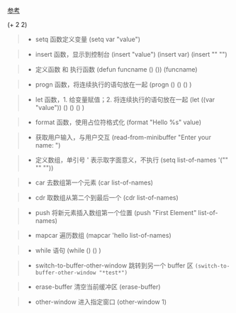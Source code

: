 
[参考](https://learnxinyminutes.com/docs/elisp/)

(+ 2 2)

>* setq 函数定义变量
(setq var "value")

>* insert 函数，显示到控制台
(insert "value")
(insert var)
(insert "" "")

>* 定义函数 和 执行函数
(defun funcname () ())
(funcname)

>* progn 函数，将连续执行的语句放在一起
(progn
  ()
  ()
  ()
)

>* let 函数，1. 给变量赋值；2. 将连续执行的语句放在一起
(let ((var "value"))
  ()
  ()
  ()
)

>* format 函数，使用占位符格式化
(format "Hello %s" value)

>* 获取用户输入，与用户交互
(read-from-minibuffer "Enter your name: ")

>* 定义数组，单引号 ' 表示取字面意义，不执行
(setq list-of-names '("" "" ""))

>* car 去数组第一个元素
(car list-of-names)

>* cdr 取数组从第二个到最后一个
(cdr list-of-names)

>* push 将新元素插入数组第一个位置
(push "First Element" list-of-names)

>* mapcar 遍历数组
(mapcar 'hello list-of-names)

>* while 语句
(while ()
  ()
)

>* switch-to-buffer-other-window 跳转到另一个 buffer 区
`(switch-to-buffer-other-window "*test*")`

>* erase-buffer 清空当前缓冲区
(erase-buffer)

>* other-window 进入指定窗口
(other-window 1)


